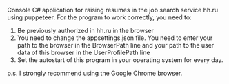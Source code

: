 Console C# application for raising resumes in the job search service hh.ru using puppeteer.
For the program to work correctly, you need to:
1) Be previously authorized in hh.ru in the browser
2) You need to change the appsettings.json file. You need to enter your path to the browser in the BrowserPath line and your path to the user data of this browser in the UserProfilePath line
3) Set the autostart of this program in your operating system for every day.

p.s. I strongly recommend using the Google Chrome browser.
